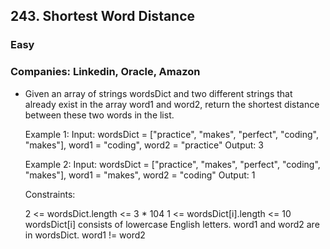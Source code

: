 ## 243. Shortest Word Distance
### Easy

### Companies: Linkedin, Oracle, Amazon


 - Given an array of strings wordsDict and two different strings that already exist in the array word1 and word2, return the shortest distance between these two words in the list.

 

    Example 1:
    Input: wordsDict = ["practice", "makes", "perfect", "coding", "makes"], word1 = "coding", word2 = "practice"
    Output: 3

    Example 2:
    Input: wordsDict = ["practice", "makes", "perfect", "coding", "makes"], word1 = "makes", word2 = "coding"
    Output: 1
    

    Constraints:

    2 <= wordsDict.length <= 3 * 104
    1 <= wordsDict[i].length <= 10
    wordsDict[i] consists of lowercase English letters.
    word1 and word2 are in wordsDict.
    word1 != word2